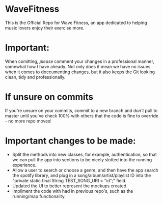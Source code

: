 # WaveFitness
This is the Official Repo for Wave Fitness, an app dedicated to helping music lovers enjoy their exercise more.

# Important:
When comitting, *please* comment your changes in a professional manner, somewhat how I have already. Not only does it mean we have no issues when it comes to doccumenting changes, but it also keeps the Git looking clean, tidy and professionally.

# If unsure on commits
If you're unsure on your commits, commit to a new branch and *don't* pull to master until you've check 100% with others that the code is fine to override - no more repo moves!

# Important changes to be made:
- Split the methods into new classes, for example, authentication, so that we can pull the app into sections to be nicely slotted into the running experience. 
- Allow a user to search or choose a genre, and then have the app search the spotify library, and plug in a song/album/artist/playlist ID into the "private static final String TEST_SONG_URI = "id";" field.
- Updated the UI to better represent the mockups created.
- Impliment the code with had in previous repo's, such as the running/map functionality.
